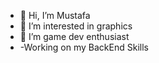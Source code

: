 - 👋 Hi, I’m Mustafa 
- 👀 I’m interested in graphics
- 🌱 I’m game dev enthusiast
- -Working on my BackEnd Skills



<!---

--->
